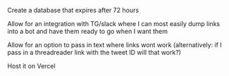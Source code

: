 Create a database that expires after 72 hours

Allow for an integration with TG/slack where I can most easily dump links into a bot and have them ready to go when I want them

Allow for an option to pass in text where links wont work (alternatively: if I pass in a threadreader link with the tweet ID will that work?)

Host it on Vercel